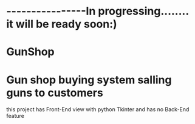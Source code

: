 # ----------------In progressing........ it will be ready soon:)

# GunShop
# Gun shop buying system salling guns to customers

this project has Front-End view with python Tkinter and has no Back-End feature
